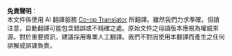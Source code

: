 <!--
CO_OP_TRANSLATOR_METADATA:
{
  "original_hash": "c977845ff693c0eb0d652cd55e4396a6",
  "translation_date": "2025-05-13T02:28:51+00:00",
  "source_file": "brushes-and-tools/brushes/structure-brushes.md",
  "language_code": "tw"
}
-->


**免責聲明**：  
本文件係使用 AI 翻譯服務 [Co-op Translator](https://github.com/Azure/co-op-translator) 所翻譯。雖然我們力求準確，但請注意，自動翻譯可能包含錯誤或不精確之處。原始文件之母語版本應視為權威來源。對於重要資訊，建議採用專業人工翻譯。我們不對因使用本翻譯而產生之任何誤解或誤譯負責。